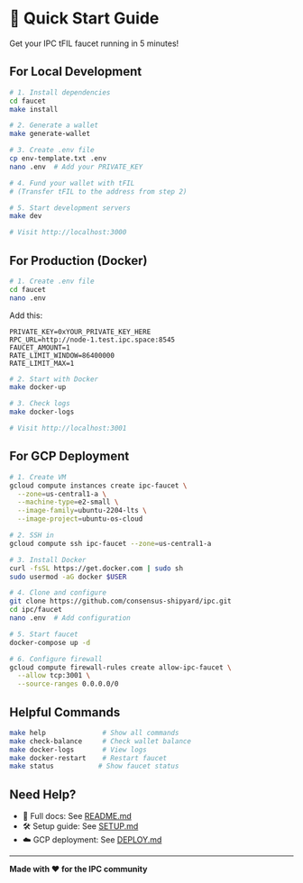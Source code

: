# 🚀 Quick Start Guide

Get your IPC tFIL faucet running in 5 minutes!

## For Local Development

```bash
# 1. Install dependencies
cd faucet
make install

# 2. Generate a wallet
make generate-wallet

# 3. Create .env file
cp env-template.txt .env
nano .env  # Add your PRIVATE_KEY

# 4. Fund your wallet with tFIL
# (Transfer tFIL to the address from step 2)

# 5. Start development servers
make dev

# Visit http://localhost:3000
```

## For Production (Docker)

```bash
# 1. Create .env file
cd faucet
nano .env
```

Add this:
```env
PRIVATE_KEY=0xYOUR_PRIVATE_KEY_HERE
RPC_URL=http://node-1.test.ipc.space:8545
FAUCET_AMOUNT=1
RATE_LIMIT_WINDOW=86400000
RATE_LIMIT_MAX=1
```

```bash
# 2. Start with Docker
make docker-up

# 3. Check logs
make docker-logs

# Visit http://localhost:3001
```

## For GCP Deployment

```bash
# 1. Create VM
gcloud compute instances create ipc-faucet \
  --zone=us-central1-a \
  --machine-type=e2-small \
  --image-family=ubuntu-2204-lts \
  --image-project=ubuntu-os-cloud

# 2. SSH in
gcloud compute ssh ipc-faucet --zone=us-central1-a

# 3. Install Docker
curl -fsSL https://get.docker.com | sudo sh
sudo usermod -aG docker $USER

# 4. Clone and configure
git clone https://github.com/consensus-shipyard/ipc.git
cd ipc/faucet
nano .env  # Add configuration

# 5. Start faucet
docker-compose up -d

# 6. Configure firewall
gcloud compute firewall-rules create allow-ipc-faucet \
  --allow tcp:3001 \
  --source-ranges 0.0.0.0/0
```

## Helpful Commands

```bash
make help              # Show all commands
make check-balance     # Check wallet balance
make docker-logs       # View logs
make docker-restart    # Restart faucet
make status           # Show faucet status
```

## Need Help?

- 📖 Full docs: See [README.md](README.md)
- 🛠️ Setup guide: See [SETUP.md](SETUP.md)
- ☁️ GCP deployment: See [DEPLOY.md](DEPLOY.md)

---

**Made with ❤️ for the IPC community**

